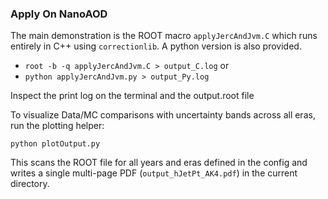 
### Apply On NanoAOD

The main demonstration is the ROOT macro `applyJercAndJvm.C` which runs entirely in C++ using `correctionlib`. A python version is also provided.
* `root -b -q applyJercAndJvm.C > output_C.log`
or
* `python applyJercAndJvm.py > output_Py.log`

Inspect the print log on the terminal and the output.root file

To visualize Data/MC comparisons with uncertainty bands across all eras,
run the plotting helper:

```
python plotOutput.py 
```

This scans the ROOT file for all years and eras defined in the config and
writes a single multi-page PDF (`output_hJetPt_AK4.pdf`) in the current
directory.

